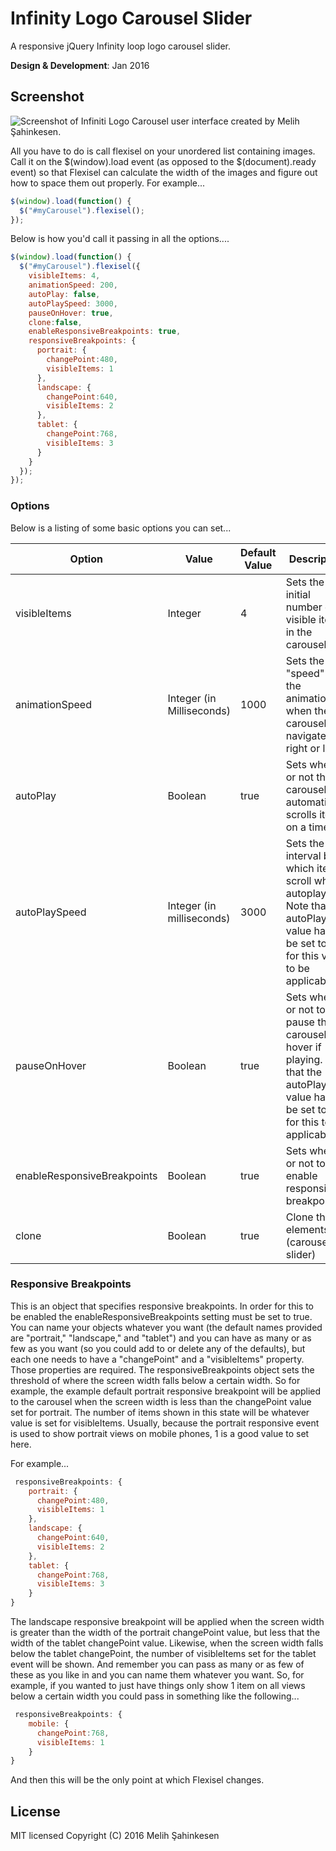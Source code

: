 # Infinity Logo Carousel Slider
A responsive jQuery Infinity loop logo carousel slider.

**Design & Development**: Jan 2016

## Screenshot
![Screenshot of Infiniti Logo Carousel user interface created by Melih Şahinkesen.](https://www.melihsahinkesen.com/dropbox/infi-logo-slide-example.gif)

All you have to do is call flexisel on your unordered list containing images. Call it on the $(window).load event (as opposed to the $(document).ready event) so that Flexisel can calculate the width of the images and figure out how to space them out properly. For example...

```javascript
$(window).load(function() {
  $("#myCarousel").flexisel();
});
```

Below is how you'd call it passing in all the options....

```javascript
$(window).load(function() {
  $("#myCarousel").flexisel({
    visibleItems: 4,
    animationSpeed: 200,
    autoPlay: false,
    autoPlaySpeed: 3000,
    pauseOnHover: true,
	clone:false,
    enableResponsiveBreakpoints: true,
    responsiveBreakpoints: {
      portrait: {
        changePoint:480,
        visibleItems: 1
      }, 
      landscape: {
        changePoint:640,
        visibleItems: 2
      },
      tablet: {
        changePoint:768,
        visibleItems: 3
      }
    }
  });
});
```

### Options

Below is a listing of some basic options you can set...

| Option | Value | Default Value | Description | Example |
| --- | --- | --- | --- | --- |
visibleItems | Integer | 4 | Sets the initial number of visible items in the carousel | visibleItems: 5
animationSpeed | Integer (in Milliseconds) | 1000 | Sets the "speed" of the animation when the carousel navigates right or left. | animationSpeed: 2000 
autoPlay | Boolean | true | Sets whether or not the carousel automatically scrolls items on a timer | autoPlay: true
autoPlaySpeed | Integer (in milliseconds) | 3000 | Sets the interval by which items scroll when autoplaying. Note that the autoPlay value has to be set to true for this value to be applicable | autoPlaySpeed: 5000
pauseOnHover | Boolean | true | Sets whether or not to pause the carousel on hover if playing. Note that the autoPlay value has to be set to true for this to be applicable | pauseOnHover: false
enableResponsiveBreakpoints | Boolean | true | Sets whether or not to enable responsive breakpoints | enableResponsiveBreakpoints: true
clone | Boolean | true | Clone the elements (carousel slider) | clone: false

### Responsive Breakpoints

This is an object that specifies responsive breakpoints. In order for this to be enabled the enableResponsiveBreakpoints setting must be set to true. You can name your objects whatever you want (the default names provided are "portrait," "landscape," and "tablet") and you can have as many or as few as you want (so you could add to or delete any of the defaults), but each one needs to have a "changePoint" and a "visibleItems" property. Those properties are required. The responsiveBreakpoints object sets the threshold of where the screen width falls below a certain width. So for example, the example default portrait responsive breakpoint will be applied to the carousel when the screen width is less than the changePoint value set for portrait. The number of items shown in this state will be whatever value is set for visibleItems. Usually, because the portrait responsive event is used to show portrait views on mobile phones, 1 is a good value to set here.

For example...

```javascript
 responsiveBreakpoints: {
    portrait: {
      changePoint:480,
      visibleItems: 1
    }, 
    landscape: {
      changePoint:640,
      visibleItems: 2
    },
    tablet: {
      changePoint:768,
      visibleItems: 3
    }
}
```

The landscape responsive breakpoint will be applied when the screen width is greater than the width of the portrait changePoint value, but less that the width of the tablet changePoint value. Likewise, when the screen width falls below the tablet changePoint, the number of visibleItems set for the tablet event will be shown. And remember you can pass as many or as few of these as you like in and you can name them whatever you want. So, for example, if you wanted to just have things only show 1 item on all views below a certain width you could pass in something like the following... 

```javascript
 responsiveBreakpoints: {
    mobile: {
      changePoint:768,
      visibleItems: 1
    }
}
```

And then this will be the only point at which Flexisel changes.

## License
MIT licensed
Copyright (C) 2016 Melih Şahinkesen
